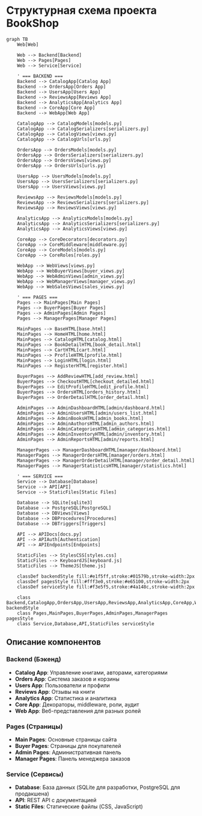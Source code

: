 # Структурная схема проекта BookShop

```mermaid
graph TB
    Web[Web]
    
    Web --> Backend[Backend]
    Web --> Pages[Pages]
    Web --> Service[Service]
    
    ' === BACKEND ===
    Backend --> CatalogApp[Catalog App]
    Backend --> OrdersApp[Orders App]
    Backend --> UsersApp[Users App]
    Backend --> ReviewsApp[Reviews App]
    Backend --> AnalyticsApp[Analytics App]
    Backend --> CoreApp[Core App]
    Backend --> WebApp[Web App]
    
    CatalogApp --> CatalogModels[models.py]
    CatalogApp --> CatalogSerializers[serializers.py]
    CatalogApp --> CatalogViews[views.py]
    CatalogApp --> CatalogUrls[urls.py]
    
    OrdersApp --> OrdersModels[models.py]
    OrdersApp --> OrdersSerializers[serializers.py]
    OrdersApp --> OrdersViews[views.py]
    OrdersApp --> OrdersUrls[urls.py]
    
    UsersApp --> UsersModels[models.py]
    UsersApp --> UsersSerializers[serializers.py]
    UsersApp --> UsersViews[views.py]
    
    ReviewsApp --> ReviewsModels[models.py]
    ReviewsApp --> ReviewsSerializers[serializers.py]
    ReviewsApp --> ReviewsViews[views.py]
    
    AnalyticsApp --> AnalyticsModels[models.py]
    AnalyticsApp --> AnalyticsSerializers[serializers.py]
    AnalyticsApp --> AnalyticsViews[views.py]
    
    CoreApp --> CoreDecorators[decorators.py]
    CoreApp --> CoreMiddleware[middleware.py]
    CoreApp --> CoreModels[models.py]
    CoreApp --> CoreRoles[roles.py]
    
    WebApp --> WebViews[views.py]
    WebApp --> WebBuyerViews[buyer_views.py]
    WebApp --> WebAdminViews[admin_views.py]
    WebApp --> WebManagerViews[manager_views.py]
    WebApp --> WebSalesViews[sales_views.py]
    
    ' === PAGES ===
    Pages --> MainPages[Main Pages]
    Pages --> BuyerPages[Buyer Pages]
    Pages --> AdminPages[Admin Pages]
    Pages --> ManagerPages[Manager Pages]
    
    MainPages --> BaseHTML[base.html]
    MainPages --> HomeHTML[home.html]
    MainPages --> CatalogHTML[catalog.html]
    MainPages --> BookDetailHTML[book_detail.html]
    MainPages --> CartHTML[cart.html]
    MainPages --> ProfileHTML[profile.html]
    MainPages --> LoginHTML[login.html]
    MainPages --> RegisterHTML[register.html]
    
    BuyerPages --> AddReviewHTML[add_review.html]
    BuyerPages --> CheckoutHTML[checkout_detailed.html]
    BuyerPages --> EditProfileHTML[edit_profile.html]
    BuyerPages --> OrdersHTML[orders_history.html]
    BuyerPages --> OrderDetailHTML[order_detail.html]
    
    AdminPages --> AdminDashboardHTML[admin/dashboard.html]
    AdminPages --> AdminUsersHTML[admin/users_list.html]
    AdminPages --> AdminBooksHTML[admin_books.html]
    AdminPages --> AdminAuthorsHTML[admin_authors.html]
    AdminPages --> AdminCategoriesHTML[admin_categories.html]
    AdminPages --> AdminInventoryHTML[admin/inventory.html]
    AdminPages --> AdminReportsHTML[admin/reports.html]
    
    ManagerPages --> ManagerDashboardHTML[manager/dashboard.html]
    ManagerPages --> ManagerOrdersHTML[manager/orders.html]
    ManagerPages --> ManagerOrderDetailHTML[manager/order_detail.html]
    ManagerPages --> ManagerStatisticsHTML[manager/statistics.html]
    
    ' === SERVICE ===
    Service --> Database[Database]
    Service --> API[API]
    Service --> StaticFiles[Static Files]
    
    Database --> SQLite[sqlite3]
    Database --> PostgreSQL[PostgreSQL]
    Database --> DBViews[Views]
    Database --> DBProcedures[Procedures]
    Database --> DBTriggers[Triggers]
    
    API --> APIDocs[docs.py]
    API --> APIAuth[Authentication]
    API --> APIEndpoints[Endpoints]
    
    StaticFiles --> StylesCSS[styles.css]
    StaticFiles --> KeyboardJS[keyboard.js]
    StaticFiles --> ThemeJS[theme.js]
    
    classDef backendStyle fill:#e1f5ff,stroke:#01579b,stroke-width:2px
    classDef pagesStyle fill:#fff3e0,stroke:#e65100,stroke-width:2px
    classDef serviceStyle fill:#f3e5f5,stroke:#4a148c,stroke-width:2px
    
    class Backend,CatalogApp,OrdersApp,UsersApp,ReviewsApp,AnalyticsApp,CoreApp,WebApp backendStyle
    class Pages,MainPages,BuyerPages,AdminPages,ManagerPages pagesStyle
    class Service,Database,API,StaticFiles serviceStyle
```

## Описание компонентов

### Backend (Бэкенд)
- **Catalog App**: Управление книгами, авторами, категориями
- **Orders App**: Система заказов и корзины
- **Users App**: Пользователи и профили
- **Reviews App**: Отзывы на книги
- **Analytics App**: Статистика и аналитика
- **Core App**: Декораторы, middleware, роли, аудит
- **Web App**: Веб-представления для разных ролей

### Pages (Страницы)
- **Main Pages**: Основные страницы сайта
- **Buyer Pages**: Страницы для покупателей
- **Admin Pages**: Административная панель
- **Manager Pages**: Панель менеджера заказов

### Service (Сервисы)
- **Database**: База данных (SQLite для разработки, PostgreSQL для продакшена)
- **API**: REST API с документацией
- **Static Files**: Статические файлы (CSS, JavaScript)

